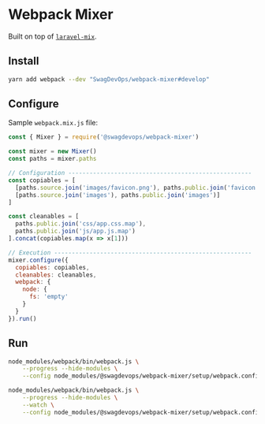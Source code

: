 # Webpack Mixer

Built on top of [``laravel-mix``][github:laravel-mix].

## Install

```sh
yarn add webpack --dev "SwagDevOps/webpack-mixer#develop"
```

## Configure

Sample ``webpack.mix.js`` file:

```js
const { Mixer } = require('@swagdevops/webpack-mixer')

const mixer = new Mixer()
const paths = mixer.paths

// Configuration ----------------------------------------------------
const copiables = [
  [paths.source.join('images/favicon.png'), paths.public.join('favicon.ico')],
  [paths.source.join('images'), paths.public.join('images')]
]

const cleanables = [
  paths.public.join('css/app.css.map'),
  paths.public.join('js/app.js.map')
].concat(copiables.map(x => x[1]))

// Execution --------------------------------------------------------
mixer.configure({
  copiables: copiables,
  cleanables: cleanables,
  webpack: {
    node: {
      fs: 'empty'
    }
  }
}).run()
```

## Run


```sh
node_modules/webpack/bin/webpack.js \
    --progress --hide-modules \
    --config node_modules/@swagdevops/webpack-mixer/setup/webpack.config.js
```

```sh
node_modules/webpack/bin/webpack.js \
    --progress --hide-modules \
    --watch \
    --config node_modules/@swagdevops/webpack-mixer/setup/webpack.config.js
```

[github:laravel-mix]: https://github.com/JeffreyWay/laravel-mix

